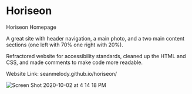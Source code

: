 # Horiseon
Horiseon Homepage

A great site with header navigation, a main photo, and a two
main content sections (one left with 70% one right with 20%).

Refractored website for accessibility standards, cleaned up the HTML and CSS, 
and made comments to make code more readable.

Website Link: seanmelody.github.io/horiseon/

![Screen Shot 2020-10-02 at 4 14 18 PM](https://user-images.githubusercontent.com/68625400/95002017-6e57c580-0584-11eb-8920-640830a30f9a.png)
